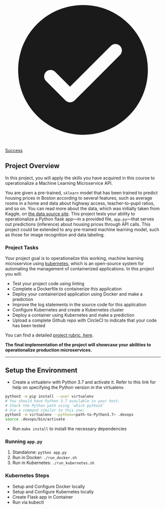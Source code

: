 <a data-cy="workflow-status-link" href="/pipelines/github/codewheezy/udacity-cloud-devops-p4/10/workflows/936f1a12-2ee2-4479-ab2d-69a506608401" class="css-l59eie"><div title="Success" type="SUCCESS" class="css-t4mprq"><div color="#FFFFFF" class="css-1yz9tv3"><svg role="img" focusable="false" viewBox="0 0 24 24" aria-label="Status Passed" fill="currentColor" xmlns="http://www.w3.org/2000/svg" class="css-bleycz"><path fill-rule="evenodd" clip-rule="evenodd" d="M12 2C6.48 2 2 6.48 2 12C2 17.52 6.48 22 12 22C17.52 22 22 17.52 22 12C22 6.48 17.52 2 12 2ZM10 14.5858L7.70711 12.2929C7.31658 11.9024 6.68342 11.9024 6.29289 12.2929C5.90237 12.6834 5.90237 13.3166 6.29289 13.7071L9.29289 16.7071C9.68342 17.0976 10.3166 17.0976 10.7071 16.7071L17.7071 9.70711C18.0976 9.31658 18.0976 8.68342 17.7071 8.29289C17.3166 7.90237 16.6834 7.90237 16.2929 8.29289L10 14.5858Z"></path></svg></div>Success</div></a>

## Project Overview

In this project, you will apply the skills you have acquired in this course to operationalize a Machine Learning Microservice API. 

You are given a pre-trained, `sklearn` model that has been trained to predict housing prices in Boston according to several features, such as average rooms in a home and data about highway access, teacher-to-pupil ratios, and so on. You can read more about the data, which was initially taken from Kaggle, on [the data source site](https://www.kaggle.com/c/boston-housing). This project tests your ability to operationalize a Python flask app—in a provided file, `app.py`—that serves out predictions (inference) about housing prices through API calls. This project could be extended to any pre-trained machine learning model, such as those for image recognition and data labeling.

### Project Tasks

Your project goal is to operationalize this working, machine learning microservice using [kubernetes](https://kubernetes.io/), which is an open-source system for automating the management of containerized applications. In this project you will:
* Test your project code using linting
* Complete a Dockerfile to containerize this application
* Deploy your containerized application using Docker and make a prediction
* Improve the log statements in the source code for this application
* Configure Kubernetes and create a Kubernetes cluster
* Deploy a container using Kubernetes and make a prediction
* Upload a complete Github repo with CircleCI to indicate that your code has been tested

You can find a detailed [project rubric, here](https://review.udacity.com/#!/rubrics/2576/view).

**The final implementation of the project will showcase your abilities to operationalize production microservices.**

---

## Setup the Environment

* Create a virtualenv with Python 3.7 and activate it. Refer to this link for help on specifying the Python version in the virtualenv. 
```bash
python3 -m pip install --user virtualenv
# You should have Python 3.7 available in your host. 
# Check the Python path using `which python3`
# Use a command similar to this one:
python3 -m virtualenv --python=<path-to-Python3.7> .devops
source .devops/bin/activate
```
* Run `make install` to install the necessary dependencies

### Running `app.py`

1. Standalone:  `python app.py`
2. Run in Docker:  `./run_docker.sh`
3. Run in Kubernetes:  `./run_kubernetes.sh`

### Kubernetes Steps

* Setup and Configure Docker locally
* Setup and Configure Kubernetes locally
* Create Flask app in Container
* Run via kubectl
